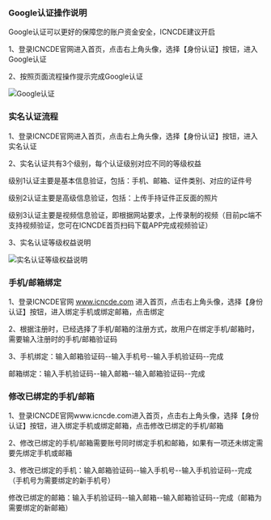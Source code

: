 ### Google认证操作说明
Google认证可以更好的保障您的账户资金安全，ICNCDE建议开启

1、登录ICNCDE官网进入首页，点击右上角头像，选择【身份认证】按钮，进入Google认证

2、按照页面流程操作提示完成Google认证

![Google认证](http://icnm.oss-ap-southeast-1.aliyuncs.com/md/google1.png "Google认证")

### 实名认证流程
1、登录ICNCDE官网进入首页，点击右上角头像，选择【身份认证】按钮，进入实名认证

2、实名认证共有3个级别，每个认证级别对应不同的等级权益

级别1认证主要是基本信息验证，包括：手机、邮箱、证件类别、对应的证件号

级别2认证主要是高级信息验证，包括：上传手持证件正反面的照片

级别3认证主要是视频信息验证，即根据网站要求，上传录制的视频（目前pc端不支持视频验证，您可在ICNCDE首页扫码下载APP完成视频验证）

3、实名认证等级权益说明

![实名认证等级权益说明](http://icnm.oss-ap-southeast-1.aliyuncs.com/md/google2.png "实名认证等级权益说明")

### 手机/邮箱绑定
1、登录ICNCDE官网 www.icncde.com 进入首页，点击右上角头像，选择【身份认证】按钮，进入绑定手机或绑定邮箱，点击绑定

2、根据注册时，已经选择了手机/邮箱的注册方式，故用户在绑定手机/邮箱时，需要输入注册时的手机/邮箱验证码

3、手机绑定：输入邮箱验证码--输入手机号--输入手机验证码--完成

邮箱绑定：输入手机验证码--输入邮箱--输入邮箱验证码--完成

### 修改已绑定的手机/邮箱
1、登录ICNCDE官网www.icncde.com进入首页，点击右上角头像，选择【身份认证】按钮，进入绑定手机或绑定邮箱，点击修改已绑定的手机/邮箱

2、修改已绑定的手机/邮箱需要账号同时绑定手机和邮箱，如果有一项还未绑定需要先绑定手机或邮箱

3、修改已绑定的手机：输入邮箱验证码--输入手机号--输入手机验证码--完成（手机号为需要绑定的新手机号）

修改已绑定的邮箱：输入手机验证码--输入邮箱--输入邮箱验证码--完成（邮箱为需要绑定的新邮箱）
